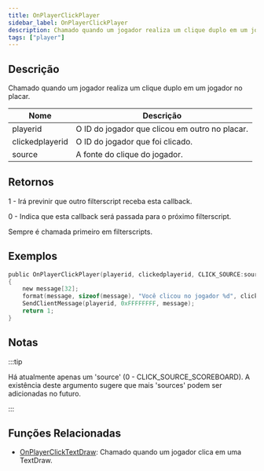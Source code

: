```yaml
---
title: OnPlayerClickPlayer
sidebar_label: OnPlayerClickPlayer
description: Chamado quando um jogador realiza um clique duplo em um jogador no placar.
tags: ["player"]
---
```


## Descrição

Chamado quando um jogador realiza um clique duplo em um jogador no placar.

| Nome            | Descrição                                      |
| --------------- | ---------------------------------------------- |
| playerid        | O ID do jogador que clicou em outro no placar. |
| clickedplayerid | O ID do jogador que foi clicado.               |
| source          | A fonte do clique do jogador.                  |

## Retornos

1 - Irá previnir que outro filterscript receba esta callback.

0 - Indica que esta callback será passada para o próximo filterscript.

Sempre é chamada primeiro em filterscripts.

## Exemplos

```c
public OnPlayerClickPlayer(playerid, clickedplayerid, CLICK_SOURCE:source)
{
    new message[32];
    format(message, sizeof(message), "Você clicou no jogador %d", clickedplayerid);
    SendClientMessage(playerid, 0xFFFFFFFF, message);
    return 1;
}
```

## Notas

:::tip

Há atualmente apenas um 'source' (0 - CLICK_SOURCE_SCOREBOARD). A existência deste argumento sugere que mais 'sources' podem ser adicionadas no futuro.

:::

## Funções Relacionadas

- [OnPlayerClickTextDraw](OnPlayerClickTextDraw): Chamado quando um jogador clica em uma TextDraw.
